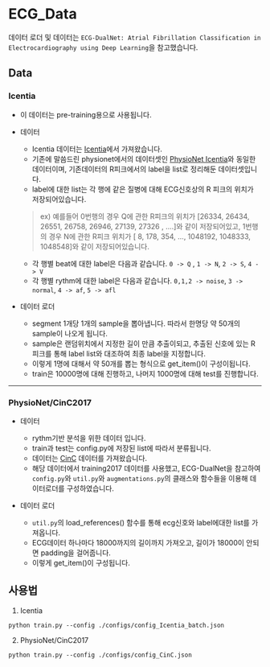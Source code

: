 # ECG_Data

데이터 로더 및 데이터는 `ECG-DualNet: Atrial Fibrillation Classification in Electrocardiography using Deep Learning`을 참고했습니다.

## Data 

### Icentia
- 이 데이터는 pre-training용으로 사용됩니다.

* 데이터
  * Icentia 데이터는 [Icentia](https://studtudarmstadtde-my.sharepoint.com/personal/christoph_reich_stud_tu-darmstadt_de/_layouts/15/onedrive.aspx?id=%2Fpersonal%2Fchristoph%5Freich%5Fstud%5Ftu%2Ddarmstadt%5Fde%2FDocuments%2FUni%2FECG%5FClassification%2Fdata%2Ezip&parent=%2Fpersonal%2Fchristoph%5Freich%5Fstud%5Ftu%2Ddarmstadt%5Fde%2FDocuments%2FUni%2FECG%5FClassification&ga=1)에서 가져왔습니다.
  * 기존에 말씀드린 physionet에서의 데이터셋인 [PhysioNet Icentia](https://www.physionet.org/content/icentia11k-continuous-ecg/1.0/)와 동일한 데이터이며, 기존데이터의 R피크에서의 label을 list로 정리해둔 데이터셋입니다.
  * label에 대한 list는 각 행에 같은 질병에 대해 ECG신호상의 R 피크의 위치가 저장되어있습니다.

  > ex) 예를들어 0번행의 경우 Q에 관한 R피크의 위치가 [26334,   26434,   26551,   26758,   26946,   27139,   27326 , ....]와 같이 저장되어있고, 1번행의 경우 N에 관한 R피크 위치가 [      8,     178,     354, ..., 1048192, 1048333, 1048548]와 같이 저장되어있습니다.

  * 각 행별 beat에 대한 label은 다음과 같습니다. `0 -> Q` , `1 -> N`, `2 -> S`, `4 -> V`
  * 각 행별 rythm에 대한 label은 다음과 같습니다. `0,1,2 -> noise`, `3 -> normal`, `4 -> af`, `5 -> afl`
  
* 데이터 로더
  * segment 1개당 1개의 sample을 뽑아냅니다. 따라서 한명당 약 50개의 sample이 나오게 됩니다.
  * sample은 랜덤위치에서 지정한 길이 만큼 추출이되고, 추출된 신호에 있는 R피크를 통해 label list와 대조하여 최종 label을 지정합니다.
  * 이렇게 1명에 대해서 약 50개를 뽑는 형식으로 get_item()이 구성이됩니다.
  * train은 10000명에 대해 진행하고, 나머지 1000명에 대해 test를 진행합니다. 

------
### PhysioNet/CinC2017
* 데이터
  * rythm기반 분석을 위한 데이터 입니다.
  * train과 test는 config.py에 저장된 list에 따라서 분류됩니다.
  * 데이터는 [CinC](https://physionet.org/content/challenge-2017/1.0.0/) 데이터를 가져왔습니다.
  * 해당 데이터에서 training2017 데이터를 사용했고, ECG-DualNet을 참고하여 `config.py`와 `util.py`와 `augmentations.py`의 클래스와 함수들을 이용해 데이터로더를 구성하였습니다.
 
* 데이터 로더  
  * `util.py`의 load_references() 함수를 통해 ecg신호와 label에대한 list를 가져옵니다.
  * ECG데이터 하나마다 18000까지의 길이까지 가져오고, 길이가 18000이 안되면 padding을 걸어줍니다.
  * 이렇게 get_item()이 구성됩니다.
  


## 사용법

1. Icentia
```
python train.py --config ./configs/config_Icentia_batch.json
```

2. PhysioNet/CinC2017
```
python train.py --config ./configs/config_CinC.json
```

